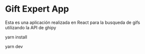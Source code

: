 # Gift Expert App 

Esta es una aplicación realizada en React para la busqueda de gifs utilizando la API de ghipy 

yarn install

yarn dev